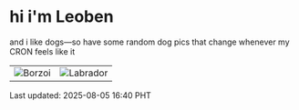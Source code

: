 # hi i'm Leoben

and i like dogs—so have some random dog pics that change whenever my CRON feels like it

|  |  |
|--------|----------|
| ![Borzoi](https://random-dog-vercel.vercel.app/api/random-borzoi?v=1754383207) | ![Labrador](https://random-dog-vercel.vercel.app/api/random-labrador?v=1754383207) |

Last updated: 2025-08-05 16:40 PHT
